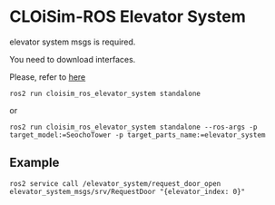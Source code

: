 # CLOiSim-ROS Elevator System

elevator system msgs is required.

You need to download interfaces.

Please, refer to [here](https://github.com/lge-ros2/cloi_common_interfaces/tree/foxy)

```shell
ros2 run cloisim_ros_elevator_system standalone
```

or

```shell
ros2 run cloisim_ros_elevator_system standalone --ros-args -p target_model:=SeochoTower -p target_parts_name:=elevator_system
```

## Example

```shell
ros2 service call /elevator_system/request_door_open elevator_system_msgs/srv/RequestDoor "{elevator_index: 0}"
```
